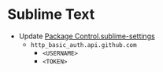 # Sublime Text
- Update [Package Control.sublime-settings](https://github.com/LetsZiggy/.dotfiles/blob/main/sublime-text/User/Package%20Control.sublime-settings)
	- `http_basic_auth.api.github.com`
		- `<USERNAME>`
		- `<TOKEN>`
